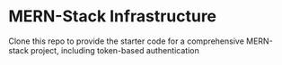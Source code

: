 # MERN-Stack Infrastructure

Clone this repo to provide the starter code for a comprehensive MERN-stack project, including token-based authentication
